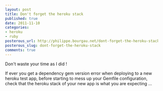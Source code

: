 ```yaml
---
layout: post
title: Don't forget the heroku stack
published: true
date: 2011-11-10
categories:
- heroku
- ruby
posterous_url: http://philippe.bourgau.net/dont-forget-the-heroku-stack
posterous_slug: dont-forget-the-heroku-stack
comments: true
---
```

Don&#39;t waste your time as I did !<p />If ever you get a dependency gem version error when deploying to a new heroku test app, before starting to mess up your Gemfile configuration, check that the heroku stack of your new app is what you are expecting ...

